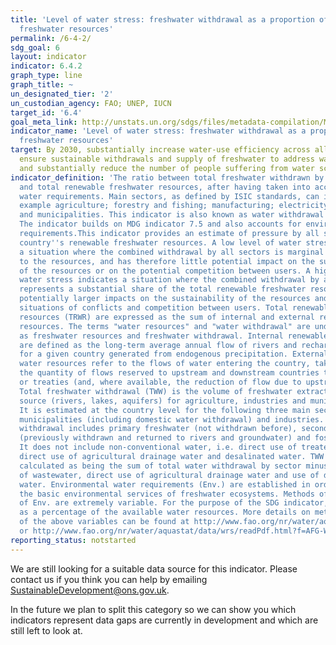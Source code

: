 ```yaml
---
title: 'Level of water stress: freshwater withdrawal as a proportion of available
  freshwater resources'
permalink: /6-4-2/
sdg_goal: 6
layout: indicator
indicator: 6.4.2
graph_type: line
graph_title: ~
un_designated_tier: '2'
un_custodian_agency: FAO; UNEP, IUCN
target_id: '6.4'
goal_meta_link: http://unstats.un.org/sdgs/files/metadata-compilation/Metadata-Goal-6.pdf
indicator_name: 'Level of water stress: freshwater withdrawal as a proportion of available
  freshwater resources'
target: By 2030, substantially increase water-use efficiency across all sectors and
  ensure sustainable withdrawals and supply of freshwater to address water scarcity
  and substantially reduce the number of people suffering from water scarcity.
indicator_definition: 'The ratio between total freshwater withdrawn by all major sectors
  and total renewable freshwater resources, after having taken into account environmental
  water requirements. Main sectors, as defined by ISIC standards, can include for
  example agriculture; forestry and fishing; manufacturing; electricity industry;
  and municipalities. This indicator is also known as water withdrawal intensity.
  The indicator builds on MDG indicator 7.5 and also accounts for environmental water
  requirements.This indicator provides an estimate of pressure by all sectors on the
  country''s renewable freshwater resources. A low level of water stress indicates
  a situation where the combined withdrawal by all sectors is marginal in relation
  to the resources, and has therefore little potential impact on the sustainability
  of the resources or on the potential competition between users. A high level of
  water stress indicates a situation where the combined withdrawal by all sectors
  represents a substantial share of the total renewable freshwater resources, with
  potentially larger impacts on the sustainability of the resources and potential
  situations of conflicts and competition between users. Total renewable freshwater
  resources (TRWR) are expressed as the sum of internal and external renewable water
  resources. The terms "water resources" and "water withdrawal" are understood here
  as freshwater resources and freshwater withdrawal. Internal renewable water resources
  are defined as the long-term average annual flow of rivers and recharge of groundwater
  for a given country generated from endogenous precipitation. External renewable
  water resources refer to the flows of water entering the country, taking into consideration
  the quantity of flows reserved to upstream and downstream countries through agreements
  or treaties (and, where available, the reduction of flow due to upstream withdrawal).
  Total freshwater withdrawal (TWW) is the volume of freshwater extracted from its
  source (rivers, lakes, aquifers) for agriculture, industries and municipalities.
  It is estimated at the country level for the following three main sectors: agriculture,
  municipalities (including domestic water withdrawal) and industries. Freshwater
  withdrawal includes primary freshwater (not withdrawn before), secondary freshwater
  (previously withdrawn and returned to rivers and groundwater) and fossil groundwater.
  It does not include non-conventional water, i.e. direct use of treated wastewater,
  direct use of agricultural drainage water and desalinated water. TWW is in general
  calculated as being the sum of total water withdrawal by sector minus direct use
  of wastewater, direct use of agricultural drainage water and use of desalinated
  water. Environmental water requirements (Env.) are established in order to protect
  the basic environmental services of freshwater ecosystems. Methods of computation
  of Env. are extremely variable. For the purpose of the SDG indicator, Env. are expressed
  as a percentage of the available water resources. More details on method of calculation
  of the above variables can be found at http://www.fao.org/nr/water/aquastat/water_res/index.stm
  or http://www.fao.org/nr/water/aquastat/data/wrs/readPdf.html?f=AFG-WRS_eng.pdf.'
reporting_status: notstarted
---
```


We are still looking for a suitable data source for this indicator. Please contact us if you think you can help by emailing <a href="mailto:SustainableDevelopment@ons.gov.uk">SustainableDevelopment@ons.gov.uk</a>.

In the future we plan to split this category so we can show you which indicators represent data gaps are currently in development and which are still left to look at.
